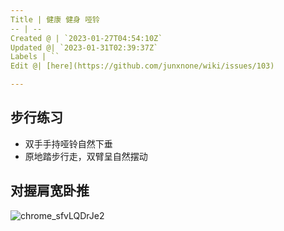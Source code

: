 ```yaml
---
Title | 健康 健身 哑铃
-- | --
Created @ | `2023-01-27T04:54:10Z`
Updated @| `2023-01-31T02:39:37Z`
Labels | ``
Edit @| [here](https://github.com/junxnone/wiki/issues/103)

---
```

## 步行练习
- 双手手持哑铃自然下垂
- 原地踏步行走，双臂呈自然摆动


## 对握肩宽卧推

![chrome_sfvLQDrJe2](https://user-images.githubusercontent.com/2216970/215648637-e9089a31-32df-45f8-82fe-277a35ce2d56.gif)

